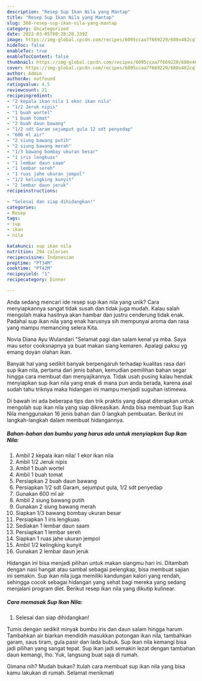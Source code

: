 ```yaml
---
description: "Resep Sup Ikan Nila yang Mantap"
title: "Resep Sup Ikan Nila yang Mantap"
slug: 368-resep-sup-ikan-nila-yang-mantap
category: Uncategorized
date: 2022-03-05T00:28:28.339Z
image: https://img-global.cpcdn.com/recipes/6095ccaa7f669220/680x482cq70/sup-ikan-nila-foto-resep-utama.jpg
hideToc: false
enableToc: true
enableTocContent: false
thumbnail: https://img-global.cpcdn.com/recipes/6095ccaa7f669220/680x482cq70/sup-ikan-nila-foto-resep-utama.jpg
cover: https://img-global.cpcdn.com/recipes/6095ccaa7f669220/680x482cq70/sup-ikan-nila-foto-resep-utama.jpg
author: Admin
authorAv: notfound
ratingvalue: 4.5
reviewcount: 21
recipeingredient:
- "2 kepala ikan nila 1 ekor ikan nila"
- "1/2 Jeruk nipis"
- "1 buah wortel"
- "1 buah tomat"
- "2 buah daun bawang"
- "1/2 sdt Garam sejumput gula 12 sdt penyedap"
- "600 ml air"
- "2 siung bawang putih"
- "2 siung bawang merah"
- "1/3 bawang bombay ukuran besar"
- "1 iris lengkuas"
- "1 lembar daun saam"
- "1 lembar sereh"
- "1 ruas jahe ukuran jempol"
- "1/2 kelingking kunyit"
- "2 lembar daun jeruk"
recipeinstructions:

- "Selesai dan siap dihidangkan!"
categories:
- Resep
tags:
- sup
- ikan
- nila

katakunci: sup ikan nila 
nutrition: 294 calories
recipecuisine: Indonesian
preptime: "PT34M"
cooktime: "PT42M"
recipeyield: "1"
recipecategory: Dinner

---
```





Anda sedang mencari ide resep sup ikan nila yang unik? Cara menyiapkannya sangat tidak susah dan tidak juga mudah. Kalau salah mengolah maka hasilnya akan hambar dan justru cenderung tidak enak. Padahal sup ikan nila yang enak harusnya sih mempunyai aroma dan rasa yang mampu memancing selera Kita.





Novia Diana Ayu Wulandari &#34;Selamat pagi dan salam kenal ya mba. Saya mau setor cooksnapnya ya buat makan siang kemaren. Apalagi paksu yg emang doyan olahan ikan.

Banyak hal yang sedikit banyak berpengaruh terhadap kualitas rasa dari sup ikan nila, pertama dari jenis bahan, kemudian pemilihan bahan segar hingga cara membuat dan menyajikannya. Tidak usah pusing kalau hendak menyiapkan sup ikan nila yang enak di mana pun anda berada, karena asal sudah tahu triknya maka hidangan ini mampu menjadi suguhan istimewa.






Di bawah ini ada beberapa tips dan trik praktis yang dapat diterapkan untuk mengolah sup ikan nila yang siap dikreasikan. Anda bisa membuat Sup Ikan Nila menggunakan 16 jenis bahan dan 0 langkah pembuatan. Berikut ini langkah-langkah dalam membuat hidangannya.

<!--inarticleads1-->

##### Bahan-bahan dan bumbu yang harus ada untuk menyiapkan Sup Ikan Nila:

1. Ambil 2 kepala ikan nila/ 1 ekor ikan nila
1. Ambil 1/2 Jeruk nipis
1. Ambil 1 buah wortel
1. Ambil 1 buah tomat
1. Persiapkan 2 buah daun bawang
1. Persiapkan 1/2 sdt Garam, sejumput gula, 1/2 sdt penyedap
1. Gunakan 600 ml air
1. Ambil 2 siung bawang putih
1. Gunakan 2 siung bawang merah
1. Siapkan 1/3 bawang bombay ukuran besar
1. Persiapkan 1 iris lengkuas
1. Sediakan 1 lembar daun saam
1. Persiapkan 1 lembar sereh
1. Siapkan 1 ruas jahe ukuran jempol
1. Ambil 1/2 kelingking kunyit
1. Gunakan 2 lembar daun jeruk


Hidangan ini bisa menjadi pilihan untuk makan siangmu hari ini. Ditambah dengan nasi hangat atau sambal sebagai pelengkap, bisa membuat sajian ini semakin. Sup ikan nila juga memiliki kandungan kalori yang rendah, sehingga cocok sebagai hidangan yang sehat bagi mereka yang sedang menjalani program diet. Berikut resep ikan nila yang dikutip kulinear. 

<!--inarticleads2-->

##### Cara memasak Sup Ikan Nila:


1. Selesai dan siap dihidangkan!

Tumis dengan sedikit minyak bumbu iris dan daun salam hingga harum. Tambahkan air biarkan mendidih masukkan potongan ikan nila, tambahkan garam, saus tiram, gula pasir dan lada bubuk. Sup ikan nila kemangi bisa jadi pilihan yang sangat tepat. Sup ikan jadi semakin lezat dengan tambahan daun kemangi, lho. Yuk, langsung buat saja di rumah. 

Gimana nih? Mudah bukan? Itulah cara membuat sup ikan nila yang bisa kamu lakukan di rumah. Selamat menikmati
